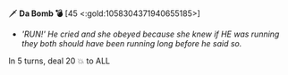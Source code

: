 🗡️ **Da Bomb 💣** [45 <:gold:1058304371940655185>]
- *'RUN!' He cried and she obeyed because she knew if HE was running they both should have been running long before he said so.*

In 5 turns, deal 20 💥 to ALL 
